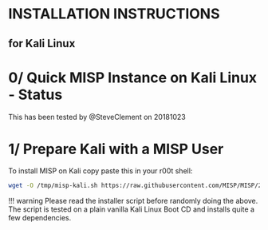 # INSTALLATION INSTRUCTIONS
## for Kali Linux
# 0/ Quick MISP Instance on Kali Linux - Status

This has been tested by @SteveClement on 20181023

# 1/ Prepare Kali with a MISP User

To install MISP on Kali copy paste this in your r00t shell:
```bash
wget -O /tmp/misp-kali.sh https://raw.githubusercontent.com/MISP/MISP/2.4/INSTALL/INSTALL.kali.txt && bash /tmp/misp-kali.sh
```

!!! warning
    Please read the installer script before randomly doing the above.
    The script is tested on a plain vanilla Kali Linux Boot CD and installs quite a few dependencies.

